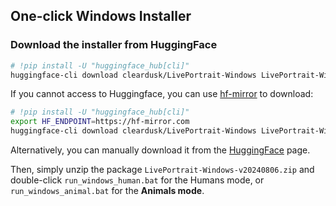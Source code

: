## One-click Windows Installer

### Download the installer from HuggingFace
```bash
# !pip install -U "huggingface_hub[cli]"
huggingface-cli download cleardusk/LivePortrait-Windows LivePortrait-Windows-v20240806.zip --local-dir ./
```

If you cannot access to Huggingface, you can use [hf-mirror](https://hf-mirror.com/) to download:
```bash
# !pip install -U "huggingface_hub[cli]"
export HF_ENDPOINT=https://hf-mirror.com
huggingface-cli download cleardusk/LivePortrait-Windows LivePortrait-Windows-v20240806.zip --local-dir ./
```

Alternatively, you can manually download it from the [HuggingFace](https://huggingface.co/cleardusk/LivePortrait-Windows/blob/main/LivePortrait-Windows-v20240806.zip) page.

Then, simply unzip the package `LivePortrait-Windows-v20240806.zip` and double-click `run_windows_human.bat` for the Humans mode, or `run_windows_animal.bat` for the **Animals mode**.
